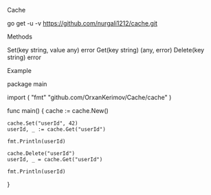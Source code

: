 Cache

go get -u -v  https://github.com/nurgali1212/cache.git

Methods

Set(key string, value any) error
Get(key string) (any, error)
Delete(key string) error
  
  
  
  
Example

package main

import (
	"fmt"
	"github.com/OrxanKerimov/Cache/cache"
)

func main() {
	cache := cache.New()

	cache.Set("userId", 42)
	userId, _ := cache.Get("userId")

	fmt.Println(userId)

	cache.Delete("userId")
	userId, _ = cache.Get("userId")

	fmt.Println(userId)
}
